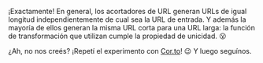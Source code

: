 ¡Exactamente! En general, los acortadores de URL generan URLs de igual longitud independientemente de cual sea la URL de entrada. Y además la mayoría de ellos generan la misma URL corta para una URL larga: la función de transformación que utilizan cumple la propiedad de unicidad. :open_mouth:

¿Ah, no nos creés? ¡Repetí el experimento con [Cor.to](http://cor.to)! :wink:  Y luego seguínos. 